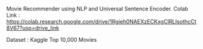Movie Recommender using NLP and Universal Sentence Encoder.
Colab Link : https://colab.research.google.com/drive/1Rgieh0NAEXzECKxgClRLIsothcCt8V67?usp=drive_link

Dataset : Kaggle Top 10,000 Movies
